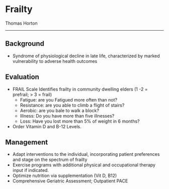 # Frailty

Thomas Horton

---

## Background

- Syndrome of physiological decline in late life, characterized by
    marked vulnerability to adverse health outcomes

## Evaluation

- FRAIL Scale Identifies frailty in community dwelling elders (1 -2 =
    prefrail; \> 3 = frail)
    - Fatigue: are you Fatigued more often than not?
    - Resistance: are you able to climb a flight of stairs?
    - Aerobic: are you bale to walk a block?
    - Illness: Do you have more than five illnesses?
    - Loss: Have you lost more than 5% of weight in 6 months?
- Order Vitamin D and B-12 Levels.

## Management

- Adapt interventions to the individual, incorporating patient
    preferences and stage on the spectrum of frailty
- Exercise programs with additional physical and occupational therapy
    input if indicated.
- Optimize nutrition via supplementation (Vit D, B12)
- Comprehensive Geriatric Assessment; Outpatient PACE
